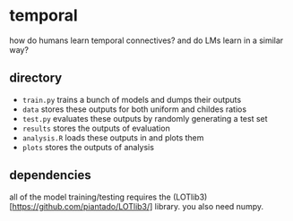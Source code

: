 # temporal
how do humans learn temporal connectives? and do LMs learn in a similar way?

## directory
* `train.py` trains a bunch of models and dumps their outputs
* `data` stores these outputs for both uniform and childes ratios
* `test.py` evaluates these outputs by randomly generating a test set
* `results` stores the outputs of evaluation
* `analysis.R` loads these outputs in and plots them
* `plots` stores the outputs of analysis

## dependencies
all of the model training/testing requires the (LOTlib3)[https://github.com/piantado/LOTlib3/] library. you also need numpy.